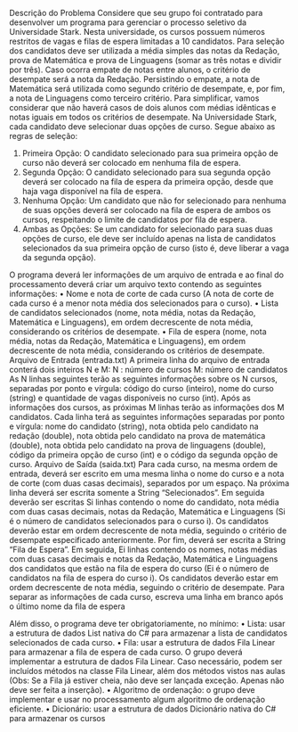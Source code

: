Descrição do Problema
Considere que seu grupo foi contratado para desenvolver um programa para gerenciar o processo seletivo da
Universidade Stark. Nesta universidade, os cursos possuem números restritos de vagas e filas de espera limitadas a 10
candidatos. Para seleção dos candidatos deve ser utilizada a média simples das notas da Redação, prova de Matemática
e prova de Linguagens (somar as três notas e dividir por três). Caso ocorra empate de notas entre alunos, o critério de
desempate será a nota da Redação. Persistindo o empate, a nota de Matemática será utilizada como segundo critério de
desempate, e, por fim, a nota de Linguagens como terceiro critério. Para simplificar, vamos considerar que não haverá
casos de dois alunos com médias idênticas e notas iguais em todos os critérios de desempate. Na Universidade Stark,
cada candidato deve selecionar duas opções de curso. Segue abaixo as regras de seleção:

1. Primeira Opção: O candidato selecionado para sua primeira opção de curso não deverá ser colocado em
nenhuma fila de espera.
2. Segunda Opção: O candidato selecionado para sua segunda opção deverá ser colocado na fila de espera da
primeira opção, desde que haja vaga disponível na fila de espera.
3. Nenhuma Opção: Um candidato que não for selecionado para nenhuma de suas opções deverá ser colocado na
fila de espera de ambos os cursos, respeitando o limite de candidatos por fila de espera.
4. Ambas as Opções: Se um candidato for selecionado para suas duas opções de curso, ele deve ser incluído
apenas na lista de candidatos selecionados da sua primeira opção de curso (isto é, deve liberar a vaga da
segunda opção).

O programa deverá ler informações de um arquivo de entrada e ao final do processamento deverá criar um arquivo texto
contendo as seguintes informações:
• Nome e nota de corte de cada curso (A nota de corte de cada curso é a menor nota média dos selecionados para
o curso).
• Lista de candidatos selecionados (nome, nota média, notas da Redação, Matemática e Linguagens), em ordem
decrescente de nota média, considerando os critérios de desempate.
• Fila de espera (nome, nota média, notas da Redação, Matemática e Linguagens), em ordem decrescente de nota
média, considerando os critérios de desempate.
Arquivo de Entrada (entrada.txt)
A primeira linha do arquivo de entrada conterá dois inteiros N e M:
N : número de cursos
M: número de candidatos
As N linhas seguintes terão as seguintes informações sobre os N cursos, separadas por ponto e vírgula: código do curso
(inteiro), nome do curso (string) e quantidade de vagas disponíveis no curso (int).
Após as informações dos cursos, as próximas M linhas terão as informações dos M candidatos. Cada linha terá as
seguintes informações separadas por ponto e vírgula: nome do candidato (string), nota obtida pelo candidato na redação
(double), nota obtida pelo candidato na prova de matemática (double), nota obtida pelo candidato na prova de linguagens
(double), código da primeira opção de curso (int) e o código da segunda opção de curso.
Arquivo de Saída (saida.txt)
Para cada curso, na mesma ordem de entrada, deverá ser escrito em uma mesma linha o nome do curso e a nota de corte
(com duas casas decimais), separados por um espaço.
Na próxima linha deverá ser escrita somente a String “Selecionados”. Em seguida deverão ser escritas Si linhas contendo
o nome do candidato, nota média com duas casas decimais, notas da Redação, Matemática e Linguagens (Si é o número
de candidatos selecionados para o curso i). Os candidatos deverão estar em ordem decrescente de nota média, seguindo
o critério de desempate especificado anteriormente.
Por fim, deverá ser escrita a String “Fila de Espera”. Em seguida, Ei linhas contendo os nomes, notas médias com duas
casas decimais e notas da Redação, Matemática e Linguagens dos candidatos que estão na fila de espera do curso (Ei é
o número de candidatos na fila de espera do curso i). Os candidatos deverão estar em ordem decrescente de nota média,
seguindo o critério de desempate. Para separar as informações de cada curso, escreva uma linha em branco após o último
nome da fila de espera

Além disso, o programa deve ter obrigatoriamente, no mínimo:
• Lista: usar a estrutura de dados List nativa do C# para armazenar a lista de candidatos selecionados de
cada curso.
• Fila: usar a estrutura de dados Fila Linear para armazenar a fila de espera de cada curso. O grupo deverá
implementar a estrutura de dados Fila Linear. Caso necessário, podem ser incluídos métodos na classe
Fila Linear, além dos métodos vistos nas aulas (Obs: Se a Fila já estiver cheia, não deve ser lançada
exceção. Apenas não deve ser feita a inserção).
• Algoritmo de ordenação: o grupo deve implementar e usar no processamento algum algoritmo de
ordenação eficiente.
• Dicionário: usar a estrutura de dados Dicionário nativa do C# para armazenar os cursos
